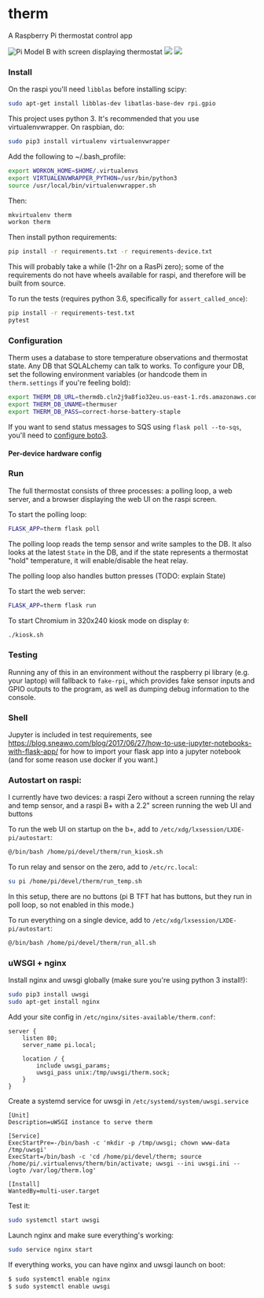 # therm

A Raspberry Pi thermostat control app

![Pi Model B with screen displaying thermostat](therm/static/img/3b_with_screen.jpg?raw=true)
![](therm/static/img/mag_wire_shield.jpg?raw=true)
![](therm/static/img/zero_with_shield_front.jpg?raw=true)


### Install

On the raspi you'll need `libblas` before installing scipy:
```bash
sudo apt-get install libblas-dev libatlas-base-dev rpi.gpio

```

This project uses python 3. It's recommended that you use virtualenvwrapper.
On raspbian, do:
```bash
sudo pip3 install virtualenv virtualenvwrapper
```

Add the following to ~/.bash_profile:
```bash
export WORKON_HOME=$HOME/.virtualenvs
export VIRTUALENVWRAPPER_PYTHON=/usr/bin/python3
source /usr/local/bin/virtualenvwrapper.sh
```

Then:
```bash
mkvirtualenv therm
workon therm

```
Then install python requirements:
```bash
pip install -r requirements.txt -r requirements-device.txt
```
This will probably take a while (1-2hr on a RasPi zero); some of the requirements do
not have wheels available for raspi, and therefore will be built from source.

To run the tests (requires python 3.6, specifically for `assert_called_once`):
```bash
pip install -r requirements-test.txt
pytest

```


### Configuration

Therm uses a database to store temperature observations and thermostat state.
Any DB that SQLALchemy can talk to works. To configure your DB, set the
following environment variables (or handcode them in `therm.settings` if you're
feeling bold):
```bash
export THERM_DB_URL=thermdb.cln2j9a8fio32eu.us-east-1.rds.amazonaws.com
export THERM_DB_UNAME=thermuser
export THERM_DB_PASS=correct-horse-battery-staple
```

If you want to send status messages to SQS using `flask poll --to-sqs`, you'll
need to [configure boto3](https://boto3.amazonaws.com/v1/documentation/api/latest/guide/quickstart.html).

#### Per-device hardware config



### Run

The full thermostat consists of three processes: a polling loop, a web server,
and a browser displaying the web UI on the raspi screen.

To start the polling loop:
```bash
FLASK_APP=therm flask poll
```

The polling loop reads the temp sensor and write samples to the DB. It also
looks at the latest `State` in the DB, and if the state represents a thermostat
"hold" temperature, it will enable/disable the heat relay. 

The polling loop also handles button presses (TODO: explain State)

To start the web server:
```bash
FLASK_APP=therm flask run
```

To start Chromium in 320x240 kiosk mode on display `0`:
```bash
./kiosk.sh
```

### Testing

Running any of this in an environment without the raspberry pi library (e.g. your laptop)
will fallback to `fake-rpi`, which provides fake sensor inputs and GPIO outputs to
the program, as well as dumping debug information to the console.


### Shell

Jupyter is included in test requirements, see 
https://blog.sneawo.com/blog/2017/06/27/how-to-use-jupyter-notebooks-with-flask-app/
for how to import your flask app into a jupyter notebook (and for some reason use docker if you want.)


### Autostart on raspi:

I currently have two devices: a raspi Zero without a screen running the relay and temp sensor,
and a raspi B+ with a 2.2" screen running the web UI and buttons


To run the web UI on startup on the b+, add to `/etc/xdg/lxsession/LXDE-pi/autostart`:
```bash
@/bin/bash /home/pi/devel/therm/run_kiosk.sh
```

To run relay and sensor on the zero, add to `/etc/rc.local`:
```bash
su pi /home/pi/devel/therm/run_temp.sh
```

In this setup, there are no buttons (pi B TFT hat has buttons, but they run in poll loop,
so not enabled in this mode.)

To run everything on a single device, add to `/etc/xdg/lxsession/LXDE-pi/autostart`:
```bash
@/bin/bash /home/pi/devel/therm/run_all.sh
```

### uWSGI + nginx

Install nginx and uwsgi globally (make sure you're using python 3 install!):
```bash
sudo pip3 install uwsgi
sudo apt-get install nginx
```

Add your site config in `/etc/nginx/sites-available/therm.conf`:
```
server {
	listen 80;
	server_name pi.local;

	location / {
	    include uwsgi_params;
	    uwsgi_pass unix:/tmp/uwsgi/therm.sock;
	}
}
```

Create a systemd service for uwsgi in `/etc/systemd/system/uwsgi.service`
```
[Unit]
Description=uWSGI instance to serve therm

[Service]
ExecStartPre=-/bin/bash -c 'mkdir -p /tmp/uwsgi; chown www-data /tmp/uwsgi'
ExecStart=/bin/bash -c 'cd /home/pi/devel/therm; source /home/pi/.virtualenvs/therm/bin/activate; uwsgi --ini uwsgi.ini --logto /var/log/therm.log'

[Install]
WantedBy=multi-user.target
```

Test it:
```bash
sudo systemctl start uwsgi
```

Launch nginx and make sure everything's working:
```bash
sudo service nginx start
```

If everything works, you can have nginx and uwsgi launch on boot:
```bash
$ sudo systemctl enable nginx
$ sudo systemctl enable uwsgi

```
